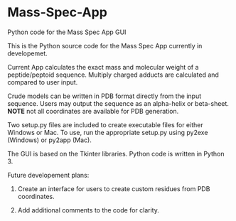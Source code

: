 # Mass-Spec-App
Python code for the Mass Spec App GUI

This is the Python source code for the Mass Spec App currently in developemet. 

Current App calculates the exact mass and molecular weight of a peptide/peptoid sequence. Multiply charged adducts are calculated and compared to user input. 

Crude models can be written in PDB format directly from the input sequence. Users may output the sequence as an alpha-helix or beta-sheet. **NOTE** not all coordinates are available for PDB generation. 

Two setup.py files are included to create executable files for either Windows or Mac. To use, run the appropriate setup.py using py2exe (Windows) or py2app (Mac).

The GUI is based on the Tkinter libraries. Python code is written in Python 3.

Future developement plans:

1) Create an interface for users to create custom residues from PDB coordinates.

2) Add additional comments to the code for clarity.
